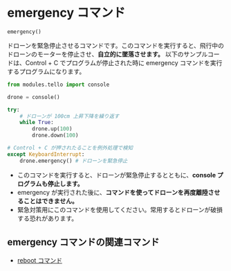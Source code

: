 # emergency コマンド

```emergency()```
<br>

 ドローンを緊急停止させるコマンドです。このコマンドを実行すると、飛行中のドローンのモーターを停止させ、**自立的に墜落させます。**
以下のサンプルコードは、Control + C でプログラムが停止された時に emergency コマンドを実行するプログラムになります。
 
```python
from modules.tello import console

drone = console()

try:
    # ドローンが 100cm 上昇下降を繰り返す
    while True:
        drone.up(100)
        drone.down(100)

# Control + C が押されたることを例外処理で検知
except KeyboardInterrupt:
    drone.emergency() # ドローンを緊急停止
```

- このコマンドを実行すると、ドローンが緊急停止するとともに、**console プログラムも停止します。**
- emergency が実行された後に、**コマンドを使ってドローンを再度離陸させることはできません。**
- 緊急対策用にこのコマンドを使用してください。常用するとドローンが破損する恐れがあります。

## emergency コマンドの関連コマンド

- [reboot コマンド]()
